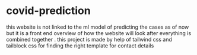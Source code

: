 # covid-prediction
this website is not linked to the ml model of predicting the cases as of now but it is a front end overview of how the website will look after everything
is combined together . 
this project is made by help of tailwind css and tailblock css for finding the right template for contact details

